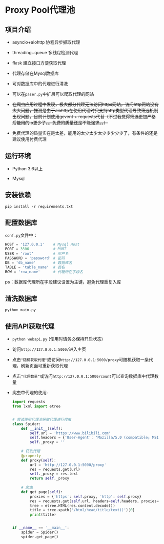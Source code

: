 # Proxy Pool代理池

## 项目介绍

+ asyncio+aiohttp 协程异步抓取代理

+ threading+queue 多线程检测代理

+ flask 建立接口方便获取代理

+ 代理存储在Mysql数据库

+ 可对数据库中的代理进行清洗

+ 可以在`paser.py`中扩展可以爬取代理的网站

+ ~~在爬虫应用过程中发现，极大部分代理无法访问https网站，访问http网站没有太大问题，推测是由于aiohttp在使用代理时只支持http类型代理导致筛选机制出现问题，目前计划使用gevent + requests代替（不过我觉得筛选更加严格后能用的ip更少了。。免费的质量还是不能强求。。）~~

+ 免费代理的质量实在是太差，能用的太少太少太少少少少少了，有条件的还是建议使用付费代理

  

## 运行环境

+ Python 3.6以上

+ Mysql



## 安装依赖

`pip install -r requirements.txt`



## 配置数据库

`conf.py`文件中：

```python
HOST = '127.0.0.1'    # Mysql Host
PORT = 3306           # PORT
USER = 'root'         # 用户名
PASSWORD = 'password' # 密码
DB = 'db_name'        # 数据库名
TABLE = 'table_name'  # 表名
ROW = 'row_name'      # 代理所在字段名
```

ps：数据库代理所在字段建议设置为主键，避免代理重复入库

## 清洗数据库

`python main.py`



## 使用API获取代理

+ `python webapi.py`        (使用时请务必保持开启状态)

+ 访问`http://127.0.0.1:5000/`进入主页

+ 点击`"随机获取代理"`或访问`http://127.0.0.1:5000/proxy`可随机获取一条代理，刷新页面可重新获取代理

+ 点击`"代理数量"`或访问`http://127.0.0.1:5000/count`可以查询数据库中代理数量

+ 爬虫中代理的使用:

  ```python
  import requests
  from lxml import etree
  
  
  # 尝试使用代理池获取代理进行爬虫
  class Spider:
      def __init__(self):
          self.url = 'https://www.bilibili.com'
          self.headers = {'User-Agent': 'Mozilla/5.0 (compatible; MSIE 8.0; Windows NT 6.0; Trident/4.0; Acoo Browser 1.98.744; .NET CLR 3.5.30729)'}
          self._proxy = ''
  	
      # 获取代理
      @property
      def proxy(self):
          url = 'http://127.0.0.1:5000/proxy'
          res = requests.get(url)
          self._proxy = res.text
          return self._proxy
  	
      # 爬虫
      def get_page(self):
          proxies = {'https': self.proxy, 'http': self.proxy}
          res = requests.get(self.url, headers=self.headers, proxies=proxies, timeout=3)
          tree = etree.HTML(res.content.decode())
          title = tree.xpath('/html/head/title/text()')[0]
          print(title)
  
  
  if __name__ == '__main__':
      spider = Spider()
      spider.get_page()
  ```

  





